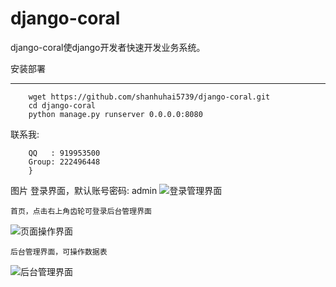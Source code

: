 django-coral
============

django-coral使django开发者快速开发业务系统。


安装部署
*******
    
```
    wget https://github.com/shanhuhai5739/django-coral.git
    cd django-coral
    python manage.py runserver 0.0.0.0:8080
```



联系我:
```
    QQ   : 919953500
    Group: 222496448
    }
```



图片
    登录界面，默认账号密码: admin
![登录管理界面](https://github.com/shanhuhai5739/django-coral/blob/master/static/img/djang-coral/coral-login.png)

    首页，点击右上角齿轮可登录后台管理界面
![页面操作界面](https://github.com/shanhuhai5739/django-coral/blob/master/static/img/djang-coral/coral-dashboard.png)

    后台管理界面，可操作数据表
![后台管理界面](https://github.com/shanhuhai5739/django-coral/blob/master/static/img/djang-coral/coral-admin.png)


